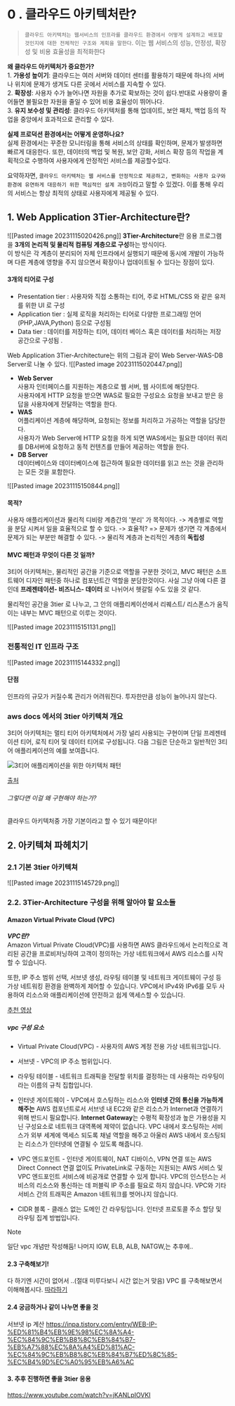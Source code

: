 
# 0 . 클라우드 아키텍처란?

> `클라우드 아키텍처는 웹서비스의 인프라를 클라우드 환경에서 어떻게 설계하고 배포할 것인지에 대한 전체적인 구조와 계획을 말한다`. 이는 웹 서비스의 성능, 안정성, 확장성 및 비용 효율성을 최적화한다

**왜 클라우드 아키텍처가 중요한가?**  
1. **가용성 높이기**: 클라우드는 여러 서버와 데이터 센터를 활용하기 때문에 하나의 서버나 위치에 문제가 생겨도 다른 곳에서 서비스를 지속할 수 있다.  
2. **확장성**: 사용자 수가 늘어나면 자원을 추가로 확보하는 것이 쉽다.반대로 사용량이 줄어들면 불필요한 자원을 줄일 수 있어 비용 효율성이 뛰어나다.  
3. **유지 보수성 및 관리성**: 클라우드 아키텍처를 통해 업데이트, 보안 패치, 백업 등의 작업을 중앙에서 효과적으로 관리할 수 있다.

**실제 프로덕션 환경에서는 어떻게 운영하나요?**  
실제 환경에서는 꾸준한 모니터링을 통해 서비스의 상태를 확인하며, 문제가 발생하면 빠르게 대응한다. 또한, 데이터의 백업 및 복원, 보안 강화, 서비스 확장 등의 작업을 계획적으로 수행하여 사용자에게 안정적인 서비스를 제공할수있다.

요약하자면, `클라우드 아키텍처는 웹 서비스를 안정적으로 제공하고, 변화하는 사용자 요구와 환경에 유연하게 대응하기 위한 핵심적인 설계 과정`이라고 말할 수 있겠다. 이를 통해 우리의 서비스는 항상 최적의 상태로 사용자에게 제공될 수 있다.



## 1. Web Application 3Tier-Architecture란?
![[Pasted image 20231115020426.png]]
**3Tier-Architecture**란 응용 프로그램을 **3개의 논리적 및 물리적 컴퓨팅 계층으로 구성**하는 방식이다.  
이 방식은 각 계층이 분리되어 자체 인프라에서 실행되기 때문에 동시에 개발이 가능하며 다른 계층에 영향을 주지 않으면서 확장이나 업데이트될 수 있다는 장점이 있다.


#### 3개의 티어로 구성
- Presentation tier : 사용자와 직접 소통하는 티어, 주로 HTML/CSS 와 같은 유저를 위한 UI 로 구성
- Application tier : 실제 로직을 처리하는 티어로 다양한 프로그래밍 언어(PHP,JAVA,Python) 등으로 구성됨 
- Data tier : 데이터를 저장하는 티어, 데이터 베이스 혹은 데이터를 처리하는 저장 공간으로 구성됨 .

Web Application 3Tier-Architecture는 위의 그림과 같이 Web Server-WAS-DB Server로 나눌 수 있다.
![[Pasted image 20231115020447.png]]

- **Web Server**  
    사용자 인터페이스를 지원하는 계층으로 웹 서버, 웹 사이트에 해당한다.  
    사용자에게 HTTP 요청을 받으면 WAS로 필요한 구성요소 요청을 보내고 받은 응답을 사용자에게 전달하는 역할을 한다.
- **WAS**  
    어플리케이션 계층에 해당하며, 요청되는 정보를 처리하고 가공하는 역할을 담당한다.  
    사용자가 Web Server에 HTTP 요청을 하게 되면 WAS에서는 필요한 데이터 쿼리를 DB서버에 요청하고 동적 컨텐츠를 만들어 제공하는 역할을 한다.
- **DB Server**  
    데이터베이스와 데이터베이스에 접근하여 필요한 데이터를 읽고 쓰는 것을 관리하는 모든 것을 포함한다.

![[Pasted image 20231115150844.png]]

#### 목적?
사용자 애플리케이션과 물리적 디비랑 계층간의 '분리' 가 목적이다.
-> 계층별로 역할을 분담 시켜서 일을 효율적으로 할 수 있다.
-> 효율적? => 문제가 생기면 각 계층에서 문제가 되는 부분만 해결할 수 있다.
-> 물리적 계층과 논리적인 계층의 **독립성**

#### MVC 패턴과 무엇이 다른 것 일까? 
3티어 아키텍쳐는, 물리적인 공간을 기준으로 역할을 구분한 것이고,
MVC 패턴은 소프트웨어 디자인 패턴중 하나로 컴포넌트간 역할을 분담한것이다. 사실 그냥 아예 다른 결인데 **프레젠테이션- 비즈니스- 데이터** 로 나뉘어서 헷갈릴 수도 있을 것 같다.

물리적인 공간을 3tier 로 나누고, 그 안의 애플리케이션에서 리퀘스트/ 리스폰스가 움직이는 내부는 MVC 패턴으로 이루는 것이다.

![[Pasted image 20231115151131.png]]

### 전통적인 IT 인프라 구조
![[Pasted image 20231115144332.png]]

#### 단점
인프라의 규모가 커질수록 관리가 어려워진다.
투자한만큼 성능이 늘어나지 않는다. 

### aws docs 에서의 3tier 아키텍쳐 개요
3티어 아키텍처는 멀티 티어 아키텍처에서 가장 널리 사용되는 구현이며 단일 프레젠테이션 티어, 로직 티어 및 데이터 티어로 구성됩니다. 다음 그림은 단순하고 일반적인 3티어 애플리케이션의 예를 보여줍니다.

![3티어 애플리케이션을 위한 아키텍처 패턴](https://docs.aws.amazon.com/ko_kr/whitepapers/latest/serverless-multi-tier-architectures-api-gateway-lambda/images/image2.png)

[출처](https://docs.aws.amazon.com/ko_kr/whitepapers/latest/serverless-multi-tier-architectures-api-gateway-lambda/three-tier-architecture-overview.html)


###### 그렇다면 이걸 왜 구현해야 하는가?
클라우드 아키텍처중 가장 기본이라고 할 수 있기 때문이다!




## 2. 아키텍쳐 파헤치기 

### 2.1  기본 3tier 아키텍쳐 
![[Pasted image 20231115145729.png]]


### 2.2. 3Tier-Architecture 구성을 위해 알아야 할 요소들 
#### **Amazon Virtual Private Cloud (VPC)**

**_VPC란?_**    
Amazon Virtual Private Cloud(VPC)를 사용하면 AWS 클라우드에서 논리적으로 격리된 공간을 프로비저닝하여 고객이 정의하는 가상 네트워크에서 AWS 리소스를 시작할 수 있습니다.

또한, IP 주소 범위 선택, 서브넷 생성, 라우팅 테이블 및 네트워크 게이트웨이 구성 등 가상 네트워킹 환경을 완벽하게 제어할 수 있습니다. VPC에서 IPv4와 IPv6를 모두 사용하여 리소스와 애플리케이션에 안전하고 쉽게 액세스할 수 있습니다.

[추천 영상](https://www.youtube.com/watch?v=R1UWYQYTPKo)


##### vpc 구성 요소 
- Virtual Private Cloud(VPC) - 사용자의 AWS 계정 전용 가상 네트워크입니다.
    
- 서브넷 - VPC의 IP 주소 범위입니다.
    
- 라우팅 테이블 - 네트워크 트래픽을 전달할 위치를 결정하는 데 사용하는 라우팅이라는 이름의 규칙 집합입니다.
    
- 인터넷 게이트웨이 - VPC에서 호스팅하는 리소스와 **인터넷 간의 통신을 가능하게 해주는** AWS 컴포넌트로서 서브넷 내 EC2와 같은 리소스가 Internet과 연결하기 위해 반드시 필요합니다. **Internet Gateway**는 수평적 확장성과 높은 가용성을 지닌 구성요소로 네트워크 대역폭에 제약이 없습니다. VPC 내에서 호스팅하는 서비스가 외부 세계에 액세스 되도록 채널 역할을 해주고 아울러 AWS 내에서 호스팅되는 리소스가 인터넷에 연결될 수 있도록 해줍니다.
    
- VPC 엔드포인트 - 인터넷 게이트웨이, NAT 디바이스, VPN 연결 또는 AWS Direct Connect 연결 없이도 PrivateLink로 구동하는 지원되는 AWS 서비스 및 VPC 엔드포인트 서비스에 비공개로 연결할 수 있게 합니다. VPC의 인스턴스는 서비스의 리소스와 통신하는 데 퍼블릭 IP 주소를 필요로 하지 않습니다. VPC와 기타 서비스 간의 트래픽은 Amazon 네트워크를 벗어나지 않습니다.
    
- CIDR 블록 - 클래스 없는 도메인 간 라우팅입니다. 인터넷 프로토콜 주소 할당 및 라우팅 집계 방법입니다.

> [!NOTE]
> 일단 vpc 개념만 작성해둠! 
> 나머지 IGW, ELB, ALB, NATGW,는 추후에..


#### 2.3 구축해보기!

다 하기엔 시간이 없어서 ..(절대 미루다보니 시간 없는거 맞음)
VPC 를 구축해보면서 이해해봅시다.
[따라하기](https://velog.io/@lijahong/0%EB%B6%80%ED%84%B0-%EC%8B%9C%EC%9E%91%ED%95%98%EB%8A%94-AWS-%EA%B3%B5%EB%B6%80-3-Tier-%EA%B5%AC%EC%B6%95-1%ED%8E%B8-%EA%B5%AC%EC%B6%95-%EA%B3%84%ED%9A%8D-VPC-Bastion-Host)


#### 2.4 궁금하거나 같이 나누면 좋을 것

서브넷 ip 계산 
https://inpa.tistory.com/entry/WEB-IP-%ED%81%B4%EB%9E%98%EC%8A%A4-%EC%84%9C%EB%B8%8C%EB%84%B7-%EB%A7%88%EC%8A%A4%ED%81%AC-%EC%84%9C%EB%B8%8C%EB%84%B7%ED%8C%85-%EC%B4%9D%EC%A0%95%EB%A6%AC

#### 3. 추후 진행하면 좋을 3tier 응용
https://www.youtube.com/watch?v=jKANLpIOVKI

